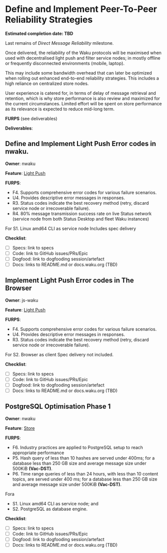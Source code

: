 # Define and Implement Peer-To-Peer Reliability Strategies

**Estimated completion date: TBD**

Last remains of *Direct Message Reliability* milestone.

Once delivered, the reliability of the Waku protocols will be maximised when used with decentralised light push and filter service nodes;
in mostly offline or frequently disconnected environments (mobile, laptop).

This may include some bandwidth overhead that can later be optimized when rolling out enhanced end-to-end reliability strategies.
This includes a high reliance on centralized store nodes.

User experience is catered for, in terms of delay of message retrieval and retention,
which is why store performance is also review and maximized for the current circumstances.
Limited effort will be spent on store performance as its relevance is expected to reduce mid-long term.

**FURPS** (see deliverables)

**Deliverables**:

<!--
Once the deliverables are created as GitHub issues, we can delete the content below
and just provide a list of GitHub issues, or even simpler, a link to the GitHub milestone that contain them.

Also copy the FURPS from deliverable here.
-->

## Define and Implement Light Push Error codes in nwaku.

**Owner**: nwaku

**Feature**: [Light Push](/FURPS/core/light_push.md)

**FURPS**:
- F4. Supports comprehensive error codes for various failure scenarios.
- U4. Provides descriptive error messages in responses.
- R3. Status codes indicate the best recovery method (retry, discard service node or irrecoverable failure).
- R4. 80% message transmission success rate on live Status network (service node from both Status Desktop and fleet Waku instances)

For S1. Linux amd64 CLI as service node
Includes spec delivery

**Checklist**:
- [ ] Specs: link to specs
- [ ] Code: link to GitHub issues/PRs/Epic
- [ ] Dogfood: link to dogfooding session/artefact
- [ ] Docs: links to README.md or docs.waku.org (TBD)

## Implement Light Push Error codes in The Browser

**Owner**: js-waku

**Feature**: [Light Push](/FURPS/core/light_push.md)

**FURPS**:
- F4. Supports comprehensive error codes for various failure scenarios.
- U4. Provides descriptive error messages in responses.
- R3. Status codes indicate the best recovery method (retry, discard service node or irrecoverable failure).

For S2. Browser as client
Spec delivery not included.

**Checklist**:
- [ ] Specs: link to specs
- [ ] Code: link to GitHub issues/PRs/Epic
- [ ] Dogfood: link to dogfooding session/artefact
- [ ] Docs: links to README.md or docs.waku.org (TBD)

## PostgreSQL Optimisation Phase 1

**Owner**: nwaku

**Feature**: [Store](/FURPS/core/store.md)

**FURPS**:
- F6. Industry practices are applied to PostgreSQL setup to reach appropriate performance
- P5. Hash query of less than 10 hashes are served under 400ms; for a database less than 250 GB size and average message size under 500KiB **(Vac-DST)**.
- P6. Time range queries of less than 24 hours, with less than 10 content topics, are served under 400 ms; for a database less than 250 GB size and average message size under 500KiB **(Vac-DST)**.

Fora
- S1. Linux amd64 CLI as service node; and
- S2. PostgreSQL as database engine.

**Checklist**:
- [ ] Specs: link to specs
- [ ] Code: link to GitHub issues/PRs/Epic
- [ ] Dogfood: link to dogfooding session/artefact
- [ ] Docs: links to README.md or docs.waku.org (TBD)
